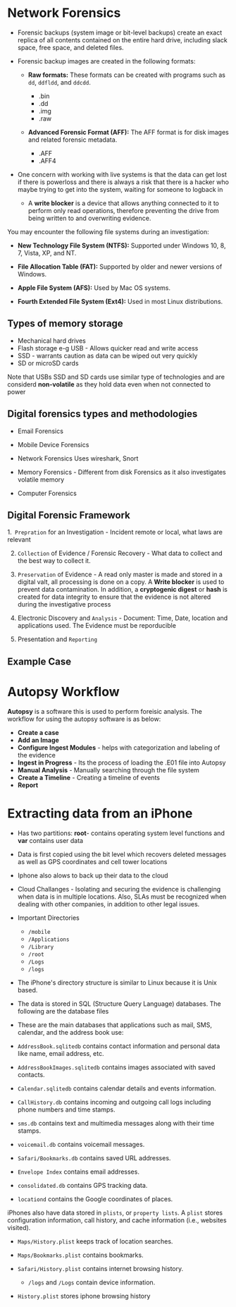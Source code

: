 # Network Forensics


  - Forensic backups (system image or bit-level backups)  create an exact replica of all contents contained on the entire hard drive, including slack space, free space, and deleted files.
 
   - Forensic backup images are created in the following formats: 
  
     - **Raw formats:** These formats can be created with programs such as `dd`, `ddfldd`, and `ddcdd`.
       - .bin
       - .dd
       - .img
       - .raw
 
     - **Advanced Forensic Format (AFF):** The AFF format is for disk images and related forensic metadata.
       - .AFF
       - .AFF4

- One concern with working with live systems is that the data can get lost if there is powerloss and there is always a risk that there is a hacker who maybe trying to get into the system, waiting for someone to logback in

  - A **write blocker** is a device that allows anything connected to it to perform only read operations, therefore preventing the drive from being written to and overwriting  evidence.
 
 You may encounter the following file systems during an investigation:

   - **New Technology File System (NTFS):** Supported under Windows 10, 8, 7, Vista, XP, and NT.
 
   - **File Allocation Table (FAT):** Supported by older and newer versions of Windows.
 
   - **Apple File System (AFS):** Used by Mac OS systems.
 
   - **Fourth Extended File System (Ext4):** Used in most Linux distributions.


## Types of memory storage

- Mechanical hard drives
- Flash storage e-g USB - Allows quicker read and write access
- SSD - warrants caution as data can be wiped out very quickly
- SD or microSD cards

Note that USBs SSD and SD cards use similar type of technologies and are considerd **non-volatile** as they hold data even when not connected to power


## Digital forensics types and methodologies

- Email Forensics 

- Mobile Device Forensics

- Network Forensics Uses wireshark, Snort

- Memory Forensics - Different from disk Forensics as it also investigates volatile memory

- Computer Forensics 

## Digital Forensic Framework

1.` Prepration` for an Investigation - Incident remote or local, what laws are relevant

2. `Collection` of Evidence / Forensic Recovery - What data to collect and the best way to collect it.

3. `Preservation` of Evidence - A read only master is made and stored in a digital valt, all processing is done on a copy. A **Write blocker** is used to prevent data contamination. In addition, a **cryptogenic digest** or **hash** is created for data integrity to ensure that the evidence is not altered during the investigative process

4. Electronic Discovery and `Analysis` - Document: Time, Date, location and applications used. The Evidence must be reporducible

5. Presentation and `Reporting`


## Example Case

# Autopsy Workflow

**Autopsy** is a software this is used to perform foreisic analysis. The workflow for using the autopsy software is as below:

- **Create a case**
- **Add an Image**
- **Configure Ingest Modules** - helps with categorization and labeling of the evidence
- **Ingest in Progress** - Its the process of loading the .E01 file into Autopsy
- **Manual Analysis** - Manually searching through the file system
- **Create a Timeline** - Creating a timeline of events
- **Report**

# Extracting data from an iPhone

- Has two partitions: **root**- contains operating system level functions and **var** contains user data

- Data is first copied using the bit level which recovers deleted messages  as well as GPS coordinates and cell tower locations

- Iphone also alows to back up their data to the cloud

- Cloud Challanges  - Isolating and securing the evidence is challenging when data is in multiple locations. Also, SLAs must be recognized when dealing with other companies, in addition to other legal issues.

- Important Directories
  - `/mobile`
  - `/Applications`
  - `/Library`
  - `/root`
  - `/Logs`
  - `/logs`

 - The iPhone's directory structure is similar to Linux because it is Unix based.

 - The data is stored in SQL (Structure Query Language) databases. The following are the database files

 - These are the main databases that applications such as mail, SMS, calendar, and the address book use:
 
  - `AddressBook.sqlitedb` contains contact information and personal data like name, email address, etc.

  - `AddressBookImages.sqlitedb` contains images associated with saved contacts.

  - `Calendar.sqlitedb` contains calendar details and events information.

  - `CallHistory.db` contains incoming and outgoing call logs including phone numbers and time stamps.

  - `sms.db` contains text and multimedia messages along with their time stamps.

  - `voicemail.db` contains voicemail messages.

  - `Safari/Bookmarks.db` contains saved URL addresses.

  - `Envelope Index` contains email addresses.

  - `consolidated.db` contains GPS tracking data.

  - `locationd` contains the Google coordinates of places.
 
 iPhones also have data stored in `plists`, or `property lists`. A `plist` stores configuration information, call history, and cache information (i.e., websites visited).
 
  - `Maps/History.plist` keeps track of location searches.

  - `Maps/Bookmarks.plist` contains bookmarks.

  - `Safari/History.plist` contains internet browsing history.
    - `/logs` and `/Logs` contain device information.


- `History.plist` stores iphone browsing history
